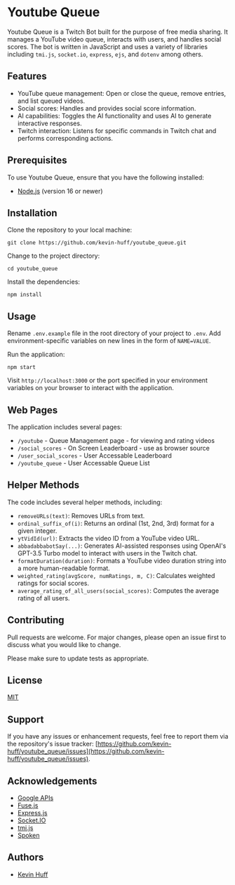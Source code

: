 # Youtube Queue

Youtube Queue is a Twitch Bot built for the purpose of free media sharing. It manages a YouTube video queue, interacts with users, and handles social scores. The bot is written in JavaScript and uses a variety of libraries including `tmi.js`, `socket.io`, `express`, `ejs`, and `dotenv` among others.

## Features

- YouTube queue management: Open or close the queue, remove entries, and list queued videos.
- Social scores: Handles and provides social score information.
- AI capabilities: Toggles the AI functionality and uses AI to generate interactive responses.
- Twitch interaction: Listens for specific commands in Twitch chat and performs corresponding actions.

## Prerequisites
To use Youtube Queue, ensure that you have the following installed:

- [Node.js](https://nodejs.org/) (version 16 or newer)

## Installation

Clone the repository to your local machine:
```
git clone https://github.com/kevin-huff/youtube_queue.git
```
Change to the project directory:
```
cd youtube_queue
```

Install the dependencies:
```
npm install
```

## Usage

Rename `.env.example` file in the root directory of your project to `.env`. Add environment-specific variables on new lines in the form of `NAME=VALUE`.

Run the application:
```
npm start
```


Visit `http://localhost:3000` or the port specified in your environment variables on your browser to interact with the application.

## Web Pages
The application includes several pages:

- `/youtube` - Queue Management page - for viewing and rating videos
- `/social_scores` - On Screen Leaderboard - use as browser source
- `/user_social_scores` - User Accessable Leaderboard
- `/youtube_queue` - User Accessable Queue List

## Helper Methods

The code includes several helper methods, including:

- `removeURLs(text)`: Removes URLs from text.
- `ordinal_suffix_of(i)`: Returns an ordinal (1st, 2nd, 3rd) format for a given integer.
- `ytVidId(url)`: Extracts the video ID from a YouTube video URL.
- `abbadabbabotSay(...)`: Generates AI-assisted responses using OpenAI's GPT-3.5 Turbo model to interact with users in the Twitch chat.
- `formatDuration(duration)`: Formats a YouTube video duration string into a more human-readable format.
- `weighted_rating(avgScore, numRatings, m, C)`: Calculates weighted ratings for social scores.
- `average_rating_of_all_users(social_scores)`: Computes the average rating of all users.

## Contributing

Pull requests are welcome. For major changes, please open an issue first to discuss what you would like to change.

Please make sure to update tests as appropriate.

## License
[MIT](https://choosealicense.com/licenses/mit/)

## Support

If you have any issues or enhancement requests, feel free to report them via the repository's issue tracker: [https://github.com/kevin-huff/youtube_queue/issues](https://github.com/kevin-huff/youtube_queue/issues).

## Acknowledgements

- [Google APIs](https://github.com/googleapis/googleapis)
- [Fuse.js](https://github.com/krisk/Fuse)
- [Express.js](https://expressjs.com/)
- [Socket.IO](https://socket.io/)
- [tmi.js](https://github.com/tmijs)
- [Spoken](https://www.npmjs.com/package/spoken)

## Authors

- [Kevin Huff](https://github.com/kevin-huff)
